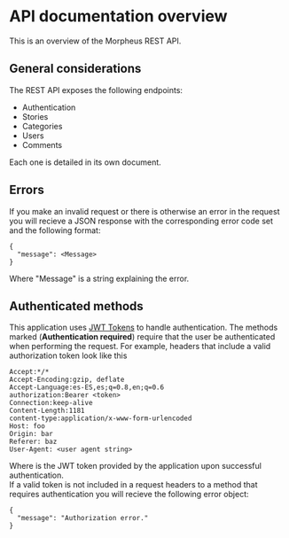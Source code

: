 # API documentation overview

 This is an overview of the Morpheus REST API.
 
## General considerations
 
 The REST API exposes the following endpoints:
 
 - Authentication
 - Stories
 - Categories
 - Users
 - Comments
 
 Each one is detailed in its own document. 

## Errors

If you make an invalid request or there is otherwise an error in the request you will 
recieve a JSON response with the corresponding error code set and the following format:

 ```
 {
   "message": <Message>
 }
 ```

Where "Message" is a string explaining the error.

## Authenticated methods

 This application uses [JWT Tokens](https://jwt.io/) to handle authentication. 
 The methods marked (**Authentication required**) require that the user be authenticated when performing the request.
 For example, headers that include a valid authorization token look like this
 
 ```
 Accept:*/*
 Accept-Encoding:gzip, deflate
 Accept-Language:es-ES,es;q=0.8,en;q=0.6
 authorization:Bearer <token>
 Connection:keep-alive
 Content-Length:1181
 content-type:application/x-www-form-urlencoded
 Host: foo
 Origin: bar
 Referer: baz
 User-Agent: <user agent string>
 ```
 
 Where <token> is the JWT token provided by the application upon successful authentication.  
 If a valid token is not included in a request headers to a method that requires authentication you will recieve the following error object:

 ```
 {
   "message": "Authorization error."
 }
 ```
